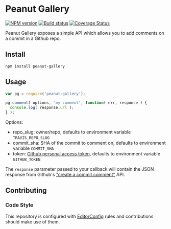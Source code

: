 # Peanut Gallery
[![NPM version][npm-image]][npm-url]
[![Build status][ci-image]][ci-url]
[![Coverage Status][coverage-image]][coverage-url]

Peanut Gallery exposes a simple API which allows you to add comments on a commit in a Github repo.

## Install

```shell
npm install peanut-gallery
```

## Usage

```javascript
var pg = require('peanut-gallery');

pg.comment( options, 'my comment', function( err, response ) {
  console.log( response.url );
} );
```

Options:
- repo_slug: owner/repo, defaults to environment variable `TRAVIS_REPO_SLUG`
- commit_sha: SHA of the commit to comment on, defaults to environment variable `COMMIT_SHA`
- token: [Github personal access token](https://github.com/blog/1509-personal-api-tokens), defaults to environment variable `GITHUB_TOKEN`

The `response` parameter passed to your callback will contain the JSON
response from Github's ["create a commit comment"](https://developer.github.com/v3/repos/comments/#create-a-commit-comment)
API.

## Contributing

### Code Style

This repository is configured with [EditorConfig](http://editorconfig.org) rules and
contributions should make use of them.

[npm-url]: https://npmjs.org/package/peanut-gallery
[npm-image]: https://badge.fury.io/js/peanut-gallery.png
[ci-image]: https://travis-ci.org/Desire2Learn-Valence/peanut-gallery.svg?branch=master
[ci-url]: https://travis-ci.org/Desire2Learn-Valence/peanut-gallery
[coverage-image]: https://coveralls.io/repos/Desire2Learn-Valence/peanut-gallery/badge.png?branch=master
[coverage-url]: https://coveralls.io/r/Desire2Learn-Valence/peanut-gallery?branch=master
